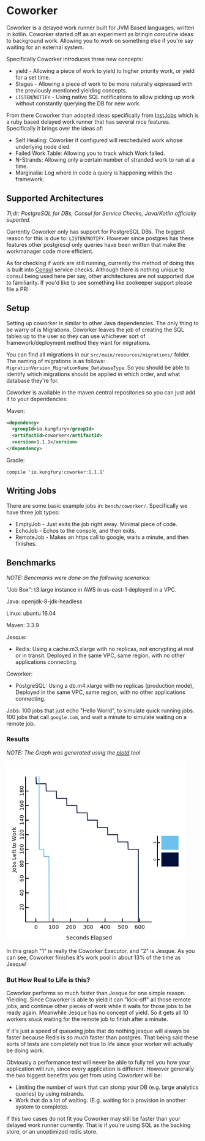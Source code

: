 # Coworker #

Coworker is a delayed work runner built for JVM Based languages, written in
kotlin. Coworker started off as an experiment as bringin coroutine ideas
to background work. Allowing you to work on something else if you're say
waiting for an external system.

Specifically Coworker introduces three new concepts:
  * yield - Allowing a piece of work to yield to higher priority work,
    or yield for a set time.
  * Stages - Allowing a piece of work to be more naturally expressed
    with the previously mentioned yielding concepts.
  * `LISTEN`/`NOTIFY` - Using native SQL notifications to allow picking up work
     without constantly querying the DB for new work.

From there Coworker than adopted ideas specifically from [InstJobs][instructure_jobs]
which is a ruby based delayed work runner that has several nice features.
Specifically it brings over the ideas of:

* Self Healing: Coworker if configured will rescheduled work whose underlying
  node died.
* Failed Work Table: Allowing you to track which Work failed.
* N-Strands: Allowing only a certain number of stranded work to run at a time.
* Marginalia: Log where in code a query is happening within the framework.

## Supported Architectures ##

_Tl;dr: PostgreSQL for DBs, Consul for Service Checks, Java/Kotlin officially suported._

Currently Coworker only has support for PostgreSQL DBs. The biggest reason for
this is due to: `LISTEN`/`NOTIFY`. However since postgres has these features
other postgresql only queries have been written that make the workmanager code more
efficient.

As for checking if work are still running, currently the method of doing this
is built into [Consul][consul] service checks. Although there is nothing unique
to consul being used here per say, other architectures are not supported due to
familiarity. If you'd like to see something like zookeeper support please file a PR!

## Setup ##

Setting up coworker is similar to other Java dependencies. The only thing to be warry
of is Migrations. Coworker leaves the job of creating the SQL tables up to the user so
they can use whichever sort of framework/deployment method they want for migrations.

You can find all migrations in our `src/main/resources/migrations/` folder. The naming
of migrations is as follows: `MigrationVersion_MigrationName_DatabaseType`. So you
should be able to identify which migrations should be applied in which order, and
what database they're for.

Coworker is available in the maven central repositories so you can just add it to your dependencies:


Maven:

```xml
<dependency>
  <groupId>io.kungfury</groupId>
  <artifactId>coworker</artifactId>
  <version>1.1.1</version>
</dependency>
```

Gradle:

```
compile 'io.kungfury:coworker:1.1.1'
```

## Writing Jobs ##

There are some basic example jobs in: `bench/coworker/`. Specifically we have
three job types:

  * EmptyJob - Just exits the job right away. Minimal piece of code.
  * EchoJob - Echos to the console, and then exits.
  * RemoteJob - Makes an https call to google, waits a minute, and then finishes.

## Benchmarks ##

_NOTE: Bencmarks were done on the following scenarios:_

"Job Box": t3.large instance in AWS in us-east-1 deployed in a VPC.

Java: openjdk-8-jdk-headless

Linux: ubuntu 16.04

Maven: 3.3.9

Jesque:
  * Redis: Using a cache.m3.xlarge with no replicas, not encrypting at rest or in transit.
    Deployed in the same VPC, same region, with no other applications connecting.

Coworker:
  * PostgreSQL: Using a db.m4.xlarge with no replicas (production mode), Deployed
    in the same VPC, same region, with no other applications connecting.

Jobs:
  100 jobs that just echo "Hello World", to simulate quick running jobs.
  100 jobs that call `google.com`, and wait a minute to simulate waiting on a remote job.

### Results ###

_NOTE: The Graph was generated using the [plotd][plotd] tool_

![Coworker Performance Test](bench/coworker-timings.png)

In this graph "1" is really the Coworker Executor, and "2" is Jesque. As you
can see, Coworker finishes it's work pool in about 13% of the time as Jesque!

### But How Real to Life is this? ###

Coworker performs so much faster than Jesque for one simple reason. Yielding.
Since Coworker is able to yield it can "kick-off" all those remote jobs, and
continue other pieces of work while it waits for those jobs to be ready again.
Meanwhile Jesque has no concept of yield. So it gets all 10 workers _stuck_
waiting for the remote job to finish after a minute.

If it's just a speed of queueing jobs that do nothing jesque will always be faster
because Redis is _so much_ faster than postgres. That being said these sorts of tests
are completely not true to life since your worker will actually be doing work.

Obviously a performance test will never be able to fully tell you how your
application will run, since every application is different. However generally
the two biggest benefits you get from using Coworker will be:

  * Limiting the number of work that can stomp your DB (e.g. large analytics queries)
    by using nstrands.
  * Work that do a lot of waiting. (E.g. waiting for a provision in another system to
    complete).

If this two cases do not fit you Coworker may still be faster than your delayed work
runner currently. That is if you're using SQL as the backing store, or an unoptimized
redis store.

[instructure_jobs]: https://github.com/instructure/inst-jobs
[consul]: https://www.consul.io/
[plotd]: https://github.com/BlackEdder/plotd
